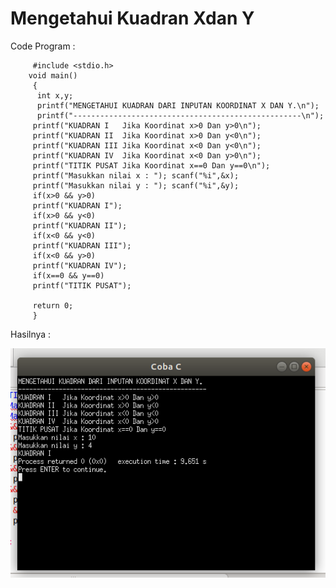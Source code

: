 # Mengetahui Kuadran Xdan Y

Code Program :

         #include <stdio.h>
        void main()
         {
          int x,y;
          printf("MENGETAHUI KUADRAN DARI INPUTAN KOORDINAT X DAN Y.\n");
          printf("---------------------------------------------------\n");
         printf("KUADRAN I   Jika Koordinat x>0 Dan y>0\n");
         printf("KUADRAN II  Jika Koordinat x>0 Dan y<0\n");
         printf("KUADRAN III Jika Koordinat x<0 Dan y<0\n");
         printf("KUADRAN IV  Jika Koordinat x<0 Dan y>0\n");
         printf("TITIK PUSAT Jika Koordinat x==0 Dan y==0\n");
         printf("Masukkan nilai x : "); scanf("%i",&x);
         printf("Masukkan nilai y : "); scanf("%i",&y);
         if(x>0 && y>0)
         printf("KUADRAN I");
         if(x>0 && y<0)
         printf("KUADRAN II");
         if(x<0 && y<0)
         printf("KUADRAN III");
         if(x<0 && y>0)
         printf("KUADRAN IV");
         if(x==0 && y==0)
         printf("TITIK PUSAT");

         return 0;
         }




Hasilnya :

![img](https://raw.githubusercontent.com/Xsilaban/Contoh-Program-Sederhana-Dalam-Bahasa-Pemograman-C/master/Mengetahui%20Kuadran%20X%20dan%20Y/MengetahuiKuadran.png)
